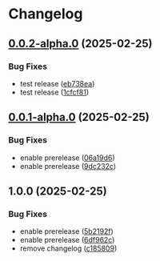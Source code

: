 # Changelog

## [0.0.2-alpha.0](https://github.com/acidarchive/website/compare/acidarchive-frontend-v0.0.1-alpha.0...acidarchive-frontend-v0.0.2-alpha.0) (2025-02-25)


### Bug Fixes

* test release ([eb738ea](https://github.com/acidarchive/website/commit/eb738ea0b30b814c77c2392d5d6450b0ada2996c))
* test release ([1cfcf81](https://github.com/acidarchive/website/commit/1cfcf81352c0d523be997ae292843553e35c0b80))

## [0.0.1-alpha.0](https://github.com/acidarchive/website/compare/acidarchive-frontend-v1.0.0...acidarchive-frontend-v0.0.1-alpha.0) (2025-02-25)


### Bug Fixes

* enable prerelease ([06a19d6](https://github.com/acidarchive/website/commit/06a19d6733961d48d74d592a46845b6b88df4940))
* enable prerelease ([9dc232c](https://github.com/acidarchive/website/commit/9dc232c4b2a46208f3045ef7fba29a386aa34d28))

## 1.0.0 (2025-02-25)


### Bug Fixes

* enable prerelease ([5b2192f](https://github.com/acidarchive/website/commit/5b2192f6e5c4e712d7ce798416340bedfb600de4))
* enable prerelease ([6df962c](https://github.com/acidarchive/website/commit/6df962c93fc7117829f33db818c8b74903157d8f))
* remove changelog ([c185809](https://github.com/acidarchive/website/commit/c18580936de588cefd5e8463708bebdf3f2461ce))
